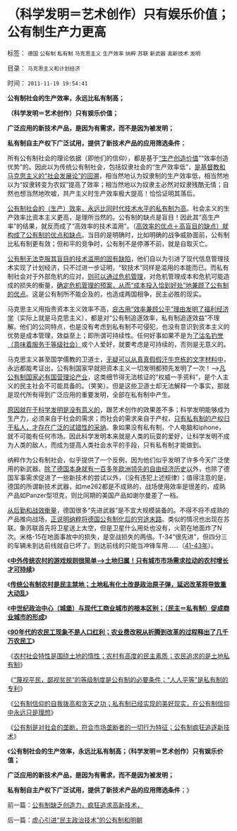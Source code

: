 # （科学发明＝艺术创作）只有娱乐价值；公有制生产力更高

标签： `德国` `公有制` `私有制` `马克思主义` `生产效率` `纳粹` `苏联` `新武器` `高新技术` `发明` 

目录： `马克思主义和计划经济`

时间： `2011-11-19 19:54:41`

**公有制社会的生产效率，永远比私有制高；**

**（科学发明＝艺术创作）只有娱乐价值；**

**广泛应用的新技术产品，是因为有需求，而不是因为被发明；**

**私有制自主产权下广泛试用，提供了新技术产品的应用筛选条件**；

所有公有制社会的理论依据（即他们的信仰），都是基于[“生产创造价值](../../../2011/7/21/“原始共产主义”就是原始奴隶制.md)”“效率创造优势”的。因此以为传统公有制社会，包括奴隶社会的“生产效率低”，[是基督教和马克思主义的“社会发展论”的回溯](../../../2010/10/31/马克思，斯宾格勒，汤因比，斯塔夫里阿诺斯的“进化论”.md)，相当然地认为奴隶制的生产效率低，相当然地以为“奴隶转变为农奴”提高了效率；相当然地以为奴隶主必然对奴隶残酷无情；自然也想当然地吹嘘，共产主义时生产效率极大提高！恰恰证明其落后。

[公有制社会的（生产）效率，永远比同时代技术水平的私有制为高](../../../2010/10/31/奴隶制比自由社会更有生产效率.md)。社会主义的生产效率比资本主义更高，是理所当然的。公有制的缺点是盲目！因此其“高生产率”的结果，就反而成了“高效率的技术滥用”。（[高效率的优点＋高盲目的缺点）就构成了公有制的优点和缺点](../../../2011/10/18/“阶级斗争”是对平民生命财产的宣战令.md)。当目的是明确时，比如明确的战争威胁面前，公有制比私有制更有效；但和平的竞争时，公有制不是停滞不前，就是自取灭亡。

[公有制无法克服其盲目的技术滥用的固有缺陷](../../../2011/11/7/公有制低效益必须成本转移，“灾难or侵略”必居其一.md)，他们自以为引进了现代信息管理技术实现了计划经济，只不过进一步证明，“软技术”同样是滥用的本能而已。而私有制社会对于外部危机的应对，[则可以通过危机管理](../../../2010/1/21/国家是危机管理的工具.md)，对危机管理成本和危机可能造成的损失的衡量，[确定危机管理的预案，从而“成本投入恰到好处”地兼顾了公有制的优点](../../../2009/5/16/市场和经济中的危机干预.md)。这是公有制所不能企及的，也造成两国相争，民主必胜的现实。

马克思主义用指责资本主义效率不高，[庇古用“效率兼顾公平”理由发明了福利经济学](../../../2011/1/25/凯恩斯是庇古的“通往奴役之路”.md)（实际上就是马克思主义），都是对“公有制追逐效率，私有制追逐效益”不理解。他们的公同特点，也是没有考虑到私有制不可侵犯，也没有意识到资本主义的优势是成本管理，效益至上；即所谓可持续性。任何好事如果不是为[了沽名钓誉（意味着服务于等级社会）](../../../2011/11/16/公有制仇富“贫富差距”的含义.md)或个人爱好，就要考虑是可持续的，否则是无意义的。

马克思主义甚至国学儒教的卫道士，[无疑可以从真真假假汗牛充栋的文字材料中](../../../2010/4/13/历史的细考权威没有“更权威”的发言权.md)，永远都能考证出，公有制国家早就把资本主义一切发明都预先发明了一次！——>[凡公有制国家必有国营理论产业](../../../2009/7/27/实用主义的现代愚民制造业.md)，这类细节得无法核证的“权威一手资料”，是个人主义的民主社会不可能具备的。（笑笑）。但是这些卫道士却无法解释一个事实，那就是现代所有得到广泛应用的重要发明，全部在私有制中产生。

[原因就在于科学发明是没有意义的](../../../2010/6/14/科学技术发明是第一自杀推动力.md)，跟艺术创作的效果差不多；科学发明能够成为生产力，必须来自于社会的需求；而社会的需求来自于产权，[只有私有制的产权归于私人，才存在广泛的试错性的采纳](../../../2009/11/28/人类科学探索历程的经济学视角.md)。象如果没有私有制，个人电脑和iphone，就不可能有任何市场。因此科学发明本来就是人类的玩耍的爱好，让科学发明不成为人类的敌人，而成为提高人类社会水平的手段，只有私有制才能做到。

纳粹作为公有制社会，似乎提供了一个反例，因为他们似乎发明了许多今天广泛使用的新武器。[除了德国本身就有一百多年欧洲领先的自由经济历史以](../../../2009/12/13/希特勒德国低效地浪费了百年市场经济的积累.md)外，也除了德国军事需求促进了一些新技术的尝试以外，（没有违犯上述规律）；值得注意的是，德国的所谓新技术武器，如me262都是不成熟的，战场使用效率是很差的，成熟产品如Panzer型坦克，则比同期的美国产品如谢尔曼差了一档。

[从后勤和战效衡量](../../../2009/2/1/国家兴亡，与军事无关.md)，德国很多“先进武器”是不宜大规模装备的。不得不将不成熟的产品推向战场，[正说明纳粹将德国公有制化后的穷途末路](http://darthvad.blog.163.com/blog/static/5339947020106298644478/)。类似的情况也出现在苏联。象苏联首先将卫星送上太空，但是卫星什么用处也没有，火箭在地面炸了N次。米格-15在地面事故中的损失，是空战损失的两倍。T-34“很先进”，但四分三的车辆未到达前线就自已坏了。到达前线的只能当冲锋车用……（[41-43年](http://blog.sina.com.cn/u/5563a64d0100g7jo)）。

《[**中外传统农村的游戏规则很简单——>土地归属！只有城市市场需求拉动的农村增长才可持续**](../../../2011/11/17/中外传统农村的革命游戏规则.md)》

《[**传统公有制农村是民主禁地；土地私有化土改是政治原子弹，延迟改革将导致重大动乱**](../../../2011/11/18/延误农村土地私有化改革，将酝酿重大动乱.md)》

《[**中世纪政治中心（城堡）与现代工商业城市的根本区别；（民主＝私有制）促成商业城市的形成**](../../../2011/11/18/城堡不是城市；民主必须从城市私有制开始.md)》

《[**90年代的农民工现象不是人口红利；农业费改税从折腾到改革的过程释出了几千万农民工**](../../../2011/11/18/农民工不因人口红利，农业费改税过程关系重大.md)》

《[农村社会特性是围绕土地的惰性；农村有高度的民主素质；农民追求的是土地私有制](../../../2011/11/18/农村的社会特性是围绕土地的惰性.md)》

《[“蔑视平民，鄙视贫民”的等级制度是公有制的必要条件；“人人平等”是私有制的专利](../../../2011/11/19/“人人平等”是私有制的专利.md)》

《[公有制信仰的自我拨高和贪天之功；私有制已经实现的美好现实，在公有制信仰中永远只是理想](../../../2011/11/19/私有制的美好现实是共产主义远大的理想.md)》

《[公有制是对社会的垄断，符合市场垄断者的一切行为特征；公有制疯狂追逐新技术](../../../2011/11/19/公有制缺乏创造力，疯狂追求高新技术，.md)》

《**公有制社会的生产效率，永远比私有制高；（科学发明＝艺术创作）只有娱乐价值；**

**广泛应用的新技术产品，是因为有需求，而不是因为被发明；**

**私有制自主产权下广泛试用，提供了新技术产品的应用筛选条件**；》



前一篇：[公有制缺乏创造力，疯狂追求高新技术，](../../../2011/11/19/公有制缺乏创造力，疯狂追求高新技术，.md)

后一篇：[虚心引进“民主政治技术”的公有制和明朝](../../../2011/11/20/虚心引进“民主政治技术”的公有制和明朝.md)